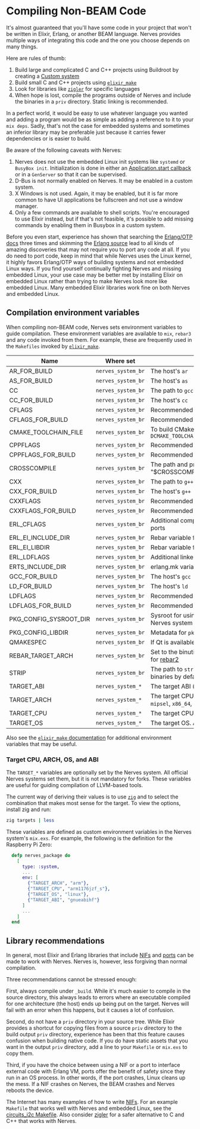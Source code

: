 # Compiling Non-BEAM Code

It's almost guaranteed that you'll have some code in your project that won't be
written in Elixir, Erlang, or another BEAM language. Nerves provides multiple
ways of integrating this code and the one you choose depends on many things.

Here are rules of thumb:

1. Build large and complicated C and C++ projects using Buildroot by creating a
   [Custom system](https://hexdocs.pm/nerves/customizing-systems.html)
2. Build small C and C++ projects using
   [`elixir_make`](https://hex.pm/packages/elixir_make)
3. Look for libraries like [`zigler`](https://hex.pm/packages/zigler) for
   specific languages
4. When hope is lost, compile the programs outside of Nerves and include the
   binaries in a `priv` directory. Static linking is recommended.

In a perfect world, it would be easy to use whatever language you wanted and
adding a program would be as simple as adding a reference to it to your `mix
deps`. Sadly, that's not the case for embedded systems and sometimes an inferior
library may be preferable just because it carries fewer dependencies or is
easier to build.

Be aware of the following caveats with Nerves:

1. Nerves does not use the embedded Linux init systems like `systemd` or
   `BusyBox init`. Initialization is done in either an
   [Application.start callback](https://hexdocs.pm/elixir/Application.html#module-the-application-callback-module)
   or in a `GenServer` so that it can be supervised.
2. D-Bus is not normally enabled on Nerves. It may be enabled in a custom
   system.
3. X Windows is not used. Again, it may be enabled, but it is far more common to
   have UI applications be fullscreen and not use a window manager.
4. Only a few commands are available to shell scripts. You're encouraged to
   use Elixir instead, but if that's not feasible, it's possible to add missing
   commands by enabling them in Busybox in a custom system.

Before you even start, experience has shown that searching the [Erlang/OTP
docs](http://erlang.org/doc/index.html) three times and skimming the
[Erlang source](https://github.com/erlang/otp) lead to all kinds of amazing
discoveries that may not require you to port any code at all. If you do need to
port code, keep in mind that while Nerves uses the Linux kernel, it highly
favors Erlang/OTP ways of building systems and not embedded Linux ways. If you
find yourself continually fighting Nerves and missing embedded Linux, your use
case may be better met by installing Elixir on embedded Linux rather than trying
to make Nerves look more like embedded Linux. Many embedded Elixir libraries
work fine on both Nerves and embedded Linux.

## Compilation environment variables

When compiling non-BEAM code, Nerves sets environment variables to
guide compilation. These environment variables are available to `mix`, `rebar3`
and any code invoked from them. For example, these are frequently used in the
`Makefiles` invoked by [`elixir_make`](https://hex.pm/packages/elixir_make).

Name               | Where set          | Description
------------------ | ------------------ | -----------
AR_FOR_BUILD       | `nerves_system_br` | The host's `ar`
AS_FOR_BUILD       | `nerves_system_br` | The host's `as`
CC                 | `nerves_system_br` | The path to `gcc` for crosscompiling to the target
CC_FOR_BUILD       | `nerves_system_br` | The host's `cc`
CFLAGS             | `nerves_system_br` | Recommended C compilation flags
CFLAGS_FOR_BUILD   | `nerves_system_br` | Recommended C compiler flags for the host
CMAKE_TOOLCHAIN_FILE | `nerves_system_br` | To build CMake projects, configure CMake with `-DCMAKE_TOOLCHAIN_FILE="$(CMAKE_TOOLCHAIN_FILE)"`
CPPFLAGS           | `nerves_system_br` | Recommended C preprocessor flags
CPPFLAGS_FOR_BUILD | `nerves_system_br` | Recommended C preprocessor flags for the host
CROSSCOMPILE       | `nerves_system_br` | The path and prefix for the crosscompilers (e.g., "$CROSSCOMPILE-gcc" is the path to gcc)
CXX                | `nerves_system_br` | The path to `g++` for crosscompiling to the target
CXX_FOR_BUILD      | `nerves_system_br` | The host's `g++`
CXXFLAGS           | `nerves_system_br` | Recommended C++ compilation flags
CXXFLAGS_FOR_BUILD | `nerves_system_br` | Recommended C++ compiler flags for the host
ERL_CFLAGS         | `nerves_system_br` | Additional compilation flags for Erlang NIFs and ports
ERL_EI_INCLUDE_DIR | `nerves_system_br` | Rebar variable for finding erl interface include files
ERL_EI_LIBDIR      | `nerves_system_br` | Rebar variable for finding erl interface libraries
ERL_LDFLAGS        | `nerves_system_br` | Additional linker flags for Erlang NIFs and ports
ERTS_INCLUDE_DIR   | `nerves_system_br` | erlang.mk variable for finding erts include files
GCC_FOR_BUILD      | `nerves_system_br` | The host's `gcc`
LD_FOR_BUILD       | `nerves_system_br` | The host's `ld`
LDFLAGS            | `nerves_system_br` | Recommended linker flags
LDFLAGS_FOR_BUILD  | `nerves_system_br` | Recommended linker flags for the host
PKG_CONFIG_SYSROOT_DIR | `nerves_system_br` | Sysroot for using `pkg-config` to find libraries in the Nerves system
PKG_CONFIG_LIBDIR  | `nerves_system_br` | Metadata for `pkg-config` on the target
QMAKESPEC          | `nerves_system_br` | If Qt is available, this points to the spec file
REBAR_TARGET_ARCH  | `nerves_system_br` | Set to the binutils prefix (e.g., `arm-linux-gnueabi`) for [rebar2](https://github.com/rebar/rebar)
STRIP              | `nerves_system_br` | The path to `strip` for target binaries (Nerves strips binaries by default)
TARGET_ABI         | `nerves_system_*`  | The target ABI (e.g., `gnueabihf`, `musl`)
TARGET_ARCH        | `nerves_system_*`  | The target CPU architecture (e.g., `arm`, `aarch64`, `mipsel`, `x86_64`, `riscv64`)
TARGET_CPU         | `nerves_system_*`  | The target CPU (e.g., `cortex_a7`)
TARGET_OS          | `nerves_system_*`  | The target OS. Always `linux` for Nerves.

Also see the [`elixir_make`
documentation](https://hexdocs.pm/elixir_make/Mix.Tasks.Compile.ElixirMake.html#module-default-environment-variables)
for additional environment variables that may be useful.

### Target CPU, ARCH, OS, and ABI

The `TARGET_*` variables are optionally set by the Nerves system. All official
Nerves systems set them, but it is not mandatory for forks. These variables are
useful for guiding compilation of LLVM-based tools.

The current way of deriving their values is to use [`zig`](https://ziglang.org/)
and to select the combination that makes most sense for the target. To view the
options, install zig and run:

```sh
zig targets | less
```

These variables are defined as custom environment variables in the Nerves
system's `mix.exs`.  For example, the following is the definition for the
Raspberry Pi Zero:

```elixir
  defp nerves_package do
    [
      type: :system,
      ...
      env: [
        {"TARGET_ARCH", "arm"},
        {"TARGET_CPU", "arm1176jzf_s"},
        {"TARGET_OS", "linux"},
        {"TARGET_ABI", "gnueabihf"}
      ]
      ...
    ]
  end
```

## Library recommendations

In general, most Elixir and Erlang libraries that include
[NIFs](http://erlang.org/doc/tutorial/nif.html) and
[ports](http://erlang.org/doc/tutorial/c_port.html) can be made to work with
Nerves. Nerves is, however, less forgiving than normal compilation.

Three recommendations cannot be stressed enough:

First, always compile under `_build`. While it's much easier to compile in the
source directory, this always leads to errors where an executable compiled for
one architecture (the host) ends up being put on the target. Nerves will fail
with an error when this happens, but it causes a lot of confusion.

Second, do not have a `priv` directory in your source tree. While Elixir
provides a shortcut for copying files from a source `priv` directory to the
build output `priv` directory, experience has been that this feature causes
confusion when building native code. If you do have static assets that you want
in the output `priv` directory, add a line to your `Makefile` or `mix.exs` to
copy them.

Third, if you have the choice between using a NIF or a port to interface
external code with Erlang VM, ports offer the benefit of safety since they run
in an OS process. In other words, if the port crashes, Linux cleans up the mess.
If a NIF crashes on Nerves, the BEAM crashes and Nerves reboots the device.

The Internet has many examples of how to write
[NIFs](http://erlang.org/doc/tutorial/nif.html). For an example `Makefile` that
works well with Nerves and embedded Linux, see the [circuits_i2c
Makefile](https://github.com/elixir-circuits/circuits_i2c/blob/main/Makefile).
Also consider [zigler](https://github.com/ityonemo/zigler) for a safer
alternative to C and C++ that works with Nerves.
